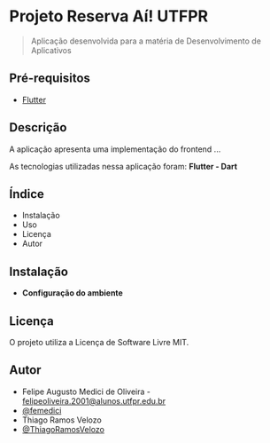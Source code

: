 # Projeto Reserva Aí! UTFPR
> Aplicação desenvolvida para a matéria de Desenvolvimento de Aplicativos

## Pré-requisitos
- [Flutter](https://docs.flutter.dev/get-started/install)

## Descrição
A aplicação apresenta uma implementação do frontend ...

As tecnologias utilizadas nessa aplicação foram: **Flutter - Dart**

## Índice
- Instalação
- Uso
- Licença
- Autor

## Instalação
  
- **Configuração do ambiente**

## Licença
O projeto utiliza a Licença de Software Livre MIT.

## Autor
  - Felipe Augusto Medici de Oliveira - felipeoliveira.2001@alunos.utfpr.edu.br
  - [@femedici](https://github.com/femedici) 
  - Thiago Ramos Velozo
  - [@ThiagoRamosVelozo](https://github.com/ThiagoRamosVelozo)
